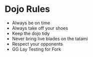 Dojo Rules
==========
* Always be on time
* Always take off your shoes
* Keep the dojo tidy
* Never bring live blades on the tatami
* Respect your opponents
* GG Lay Testing for Fork
